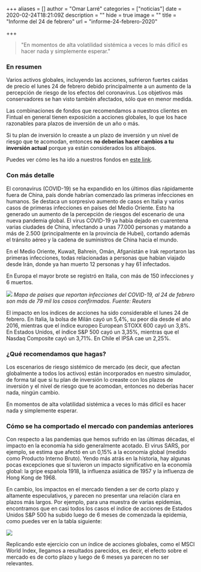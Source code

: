 +++
aliases = []
author = "Omar Larré"
categories = ["noticias"]
date = 2020-02-24T18:21:09Z
description = ""
hide = true
image = ""
title = "Informe del 24 de febrero"
url = "informe-24-febrero-2020"

+++

> "En momentos de alta volatilidad sistémica a veces lo más difícil es hacer nada y simplemente esperar."

### En resumen

Varios activos globales, incluyendo las acciones, sufrieron fuertes caídas de precio el lunes 24 de febrero debido principalmente a un aumento de la percepción de riesgo de los efectos del coronavirus. Los objetivos más conservadores se han visto también afectados, sólo que en menor medida.

Las combinaciones de fondos que recomendamos a nuestros clientes en Fintual en general tienen exposición a acciones globales, lo que los hace razonables para plazos de inversión de un año o más.

Si tu plan de inversión lo creaste a un plazo de inversión y un nivel de riesgo que te acomodan, entonces **no deberías hacer cambios a tu inversión actual** porque ya están considerados los altibajos.

Puedes ver cómo les ha ido a nuestros fondos en [este link](https://www.fintual-charts.oscarestay.dev/).

### Con más detalle

El coronavirus (COVID-19) se ha expandido en los últimos días rápidamente fuera de China, país donde habrían comenzado las primeras infecciones en humanos. Se destaca un sorpresivo aumento de casos en Italia y varios casos de primeras infecciones en países del Medio Oriente. Esto ha generado un aumento de la percepción de riesgos del escenario de una nueva pandemia global. El virus COVID-19 ya había dejado en cuarentena varias ciudades de China, infectando a unas 77.000 personas y matando a más de 2.500 (principalmente en la provincia de Hubei), cortando además el tránsito aéreo y la cadena de suministros de China hacia el mundo.

En el Medio Oriente, Kuwait, Bahrein, Omán, Afganistán e Irak reportaron las primeras infecciones, todas relacionadas a personas que habían viajado desde Irán, donde ya han muerto 12 personas y hay 61 infectados.

En Europa el mayor brote se registró en Italia, con más de 150 infecciones y 6 muertos.

![](/uploads/coronavirus.png)
*Mapa de países que reportan infecciones del COVID-19, al 24 de febrero son más de 79 mil los casos confirmados. Fuente: Reuters*

El impacto en los índices de acciones ha sido considerable el lunes 24 de febrero. En Italia, la bolsa de Milán cayó un 5,4%, su peor día desde el año 2016, mientras que el índice europeo European STOXX 600 cayó un 3,8%. En Estados Unidos, el índice S&P 500 cayó un 3,35%, mientras que el Nasdaq Composite cayó un 3,71%. En Chile el IPSA cae un 2,25%.

### ¿Qué recomendamos que hagas?

Los escenarios de riesgo sistémico de mercado (es decir, que afectan globalmente a todos los activos) están incorporados en nuestro simulador, de forma tal que si tu plan de inversión lo creaste con los plazos de inversión y el nivel de riesgo que te acomodan, entonces no deberías hacer nada, ningún cambio.

En momentos de alta volatilidad sistémica a veces lo más difícil es hacer nada y simplemente esperar.

### Cómo se ha comportado el mercado con pandemias anteriores

Con respecto a las pandemias que hemos sufrido en las últimas décadas, el impacto en la economía ha sido generalmente acotado. El virus SARS, por ejemplo, se estima que afectó en un 0,15% a la economía global (medido como Producto Interno Bruto). Yendo más atrás en la historia, hay algunas pocas excepciones que sí tuvieron un impacto significativo en la economía global: la gripe española 1918, la influenza asiática de 1957 y la influenza de Hong Kong de 1968.

En cambio, los impactos en el mercado tienden a ser de corto plazo y altamente especulativos, y parecen no presentar una relación clara en plazos más largos. Por ejemplo, para una muestra de varias epidemias, encontramos que en casi todos los casos el índice de acciones de Estados Unidos S&P 500 ha subido luego de 6 meses de comenzada la epidemia, como puedes ver en la tabla siguiente:

![](/uploads/tabla_epidemias.png)

Replicando este ejercicio con un índice de acciones globales, como el MSCI World Index, llegamos a resultados parecidos, es decir, el efecto sobre el mercado es de corto plazo y luego de 6 meses ya parecen no ser relevantes.

